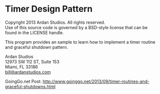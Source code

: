 # Timer Design Pattern

Copyright 2013 Ardan Studios. All rights reserved.  
Use of this source code is governed by a BSD-style license that can be found in the LICENSE handle.

This program provides an sample to learn how to implement a timer routine and graceful shutdown pattern.
	
Ardan Studios  
12973 SW 112 ST, Suite 153  
Miami, FL 33186  
bill@ardanstudios.com

GoingGo.net Post:
http://www.goinggo.net/2013/09/timer-routines-and-graceful-shutdowns.html
